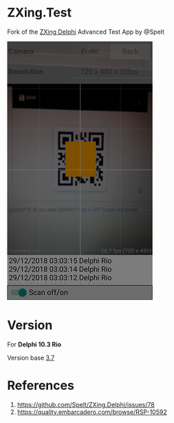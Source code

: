 # ZXing.Test

Fork of the [ZXing Delphi](https://github.com/Spelt/ZXing.Delphi) Advanced Test App by @Spelt

![real-screen image](docs/real-screen.png)

# Version

For **Delphi 10.3 Rio**

Version base [3.7](https://github.com/Spelt/ZXing.Delphi/tree/v3.7/demo/advancedTestApp) 


# References

1. https://github.com/Spelt/ZXing.Delphi/issues/78
2. https://quality.embarcadero.com/browse/RSP-10592

